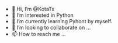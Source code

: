 - 👋 Hi, I’m @KotaTx
- 👀 I’m interested in Python
- 🌱 I’m currently learning Pyhont by myself.
- 💞️ I’m looking to collaborate on ...
- 📫 How to reach me ...

<!---
KotaTx/KotaTx is a ✨ special ✨ repository because its `README.md` (this file) appears on your GitHub profile.
You can click the Preview link to take a look at your changes.
--->
